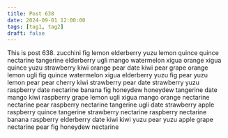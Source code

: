 ```yaml
---
title: Post 638
date: 2024-09-01 12:00:00
tags: [tag1, tag2]
draft: false
---
```

This is post 638.
zucchini
fig
lemon
elderberry
yuzu
lemon
quince
quince
nectarine
tangerine
elderberry
ugli
mango
watermelon
xigua
orange
xigua
quince
yuzu
strawberry
kiwi
orange
pear
date
kiwi
pear
grape
orange
lemon
ugli
fig
quince
watermelon
xigua
elderberry
yuzu
fig
pear
yuzu
lemon
pear
pear
cherry
kiwi
strawberry
pear
date
strawberry
yuzu
raspberry
date
nectarine
banana
fig
honeydew
honeydew
tangerine
date
mango
kiwi
raspberry
grape
lemon
ugli
xigua
mango
orange
nectarine
nectarine
pear
raspberry
nectarine
tangerine
ugli
date
strawberry
apple
raspberry
quince
tangerine
strawberry
nectarine
raspberry
nectarine
banana
raspberry
elderberry
date
kiwi
kiwi
yuzu
pear
yuzu
apple
grape
nectarine
pear
fig
honeydew
nectarine
